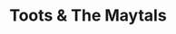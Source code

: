 ---
title: "Toots & The Maytals"
summary: "Jamaican Reggae vocal trio formed by , & in 1961 as \"The Vikings\" and made their first recordings in 1962 for coxsone Dodd. They later changed their name to \"The Maytals\". Some sources say the band name was finally changed in 1972 to became \"Toots and the Maytals\" with the suggestion of the producer, , after the band's first international hits but it seems to have been used on some 1960s releases like ."
image: "toots-the-maytals.jpg"
apple_music_artist_url: "https://music.apple.com/gb/artist/toots-the-maytals/2379983"
---